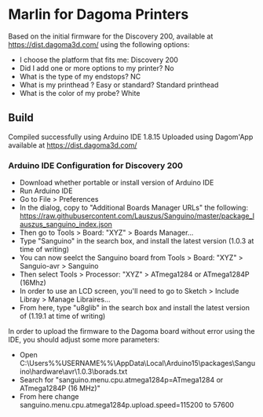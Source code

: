 # Marlin for Dagoma Printers

Based on the initial firmware for the Discovery 200, available at https://dist.dagoma3d.com/ using the following options:

- I choose the platform that fits me: Discovery 200
- Did I add one or more options to my printer? No
- What is the type of my endstops? NC
- What is my printhead ? Easy or standard? Standard printhead
- What is the color of my probe? White

## Build

Compiled successfully using Arduino IDE 1.8.15
Uploaded using Dagom'App available at https://dist.dagoma3d.com/

### Arduino IDE Configuration for Discovery 200

- Download whether portable or install version of Arduino IDE
- Run Arduino IDE
- Go to File > Preferences
- In the dialog, copy to "Additional Boards Manager URLs" the following: https://raw.githubusercontent.com/Lauszus/Sanguino/master/package_lauszus_sanguino_index.json
- Then go to Tools > Board: "XYZ" > Boards Manager...
- Type "Sanguino" in the search box, and install the latest version (1.0.3 at time of writing)
- You can now seelct the Sanguino board from Tools > Board: "XYZ" > Sanguio-avr > Sanguino
- Then select Tools > Processor: "XYZ" > ATmega1284 or ATmega1284P (16Mhz)
- In order to use an LCD screen, you'll need to go to Sketch > Include Libray > Manage Libraires...
- From here, type "u8glib" in the search box and install the latest version of (1.19.1 at time of writing)

In order to upload the firmware to the Dagoma board without error using the IDE, you should adjust some more parameters:

- Open C:\Users\%%USERNAME%%\AppData\Local\Arduino15\packages\Sanguino\hardware\avr\1.0.3\borads.txt
- Search for "sanguino.menu.cpu.atmega1284p=ATmega1284 or ATmega1284P (16 MHz)"
- From here change sanguino.menu.cpu.atmega1284p.upload.speed=115200 to 57600
